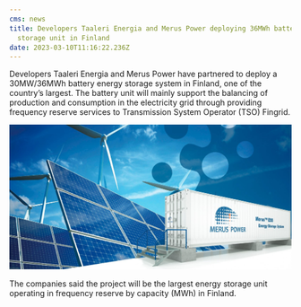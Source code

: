 ```yaml
---
cms: news
title: Developers Taaleri Energia and Merus Power deploying 36MWh battery
  storage unit in Finland 
date: 2023-03-10T11:16:22.236Z
---
```

Developers Taaleri Energia and Merus Power have partnered to deploy a 30MW/36MWh battery energy storage system in Finland, one of the country’s largest. The battery unit will mainly support the balancing of production and consumption in the electricity grid through providing frequency reserve services to Transmission System Operator (TSO) Fingrid.

![solar farm](image5.png "30MW/36MWh battery energy storage system in Finland")

The companies said the project will be the largest energy storage unit operating in frequency reserve by capacity (MWh) in Finland.